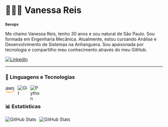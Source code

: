 # 👩🏻‍💻 Vanessa Reis

**`Devops`**

Me chamo Vanessa Reis, tenho 30 anos e sou natural de São Paulo. Sou formada em Engenharia Mecânica. Atualmente, estou cursando Análise e Desenvolvimento de Sistemas na Anhanguera. Sou apaixonada por tecnologia e compartilho meu conhecimento através do meu GitHub.

<p align="left">
  <a href="https://www.linkedin.com/in/vanreiss/" target="_blank">
    <img 
      src="https://img.shields.io/badge/LinkedIn-Connect-blue?style=badge&logo=linkedin&logoColor=white" 
      alt="LinkedIn" 
      title="Meu LinkedIn"
    />
  </a>
</p>



---

### 🤖 Linguagens e Tecnologias

<img 
  align="left" 
  alt="AWS" 
  title="AWS"  
  width="30px" 
  style="padding-right: 10px;" 
  src="https://raw.githubusercontent.com/devicons/devicon/master/icons/amazonwebservices/amazonwebservices-original-wordmark.svg" 
/>

<img 
    align="left" 
    alt="Git" 
    title="Git"
    width="30px" 
    style="padding-right: 10px;" 
    src="https://cdn.jsdelivr.net/gh/devicons/devicon@latest/icons/git/git-original.svg" 
/>
<img 
    align="left" 
    alt="Python" 
    title="Python"
    width="30px" 
    style="padding-right: 10px;" 
    src="https://cdn.jsdelivr.net/gh/devicons/devicon@latest/icons/python/python-original.svg" 
/>


<br/>
<br/>

### 📊 Estatísticas

<p>
  <img 
    align="left" 
    alt="GitHub Stats" 
    height="180" 
    style="padding-right: 10px;" 
    src="https://github-readme-stats.vercel.app/api?username=Vanreissena&show_icons=true&theme=tokyonight&include_all_commits=true&locale=pt-br" 
  />

<img 
      align="left" 
      alt="GitHub Stats" 
      height="180" 
      src="https://github-readme-stats.vercel.app/api/top-langs/?username=Vanreissena&theme=tokyonight&layout=compact&custom_title=Tecnologias&langs_count=9" 
  />

</p>



